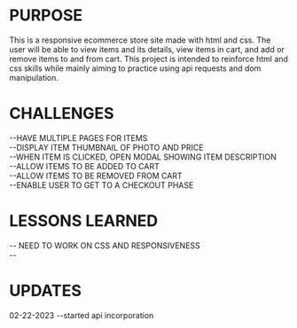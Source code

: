 <!-- PURPOSE -->
<h1>PURPOSE</h1>
This is a responsive ecommerce store site made with html and css. The user will be able to view items and its details, view items in cart, and add or remove items to and from cart. This project is intended to reinforce html and css skills while mainly aiming to practice using api requests and dom manipulation. 


<!-- CHALLENGES -->
<h1>CHALLENGES</h1>
--HAVE MULTIPLE PAGES FOR ITEMS
<br>
--DISPLAY ITEM THUMBNAIL OF PHOTO AND PRICE
<br>
--WHEN ITEM IS CLICKED, OPEN MODAL SHOWING ITEM DESCRIPTION
<br>
--ALLOW ITEMS TO BE ADDED TO CART
<br>
--ALLOW ITEMS TO BE REMOVED FROM CART
<br>
--ENABLE USER TO GET TO A CHECKOUT PHASE


<!-- LESSONS LEARNED -->
<h1>LESSONS LEARNED</h1>
-- NEED TO WORK ON CSS AND RESPONSIVENESS
<br>
--





<!-- UPDATES -->
<h1>UPDATES</h1>
02-22-2023 --started api incorporation